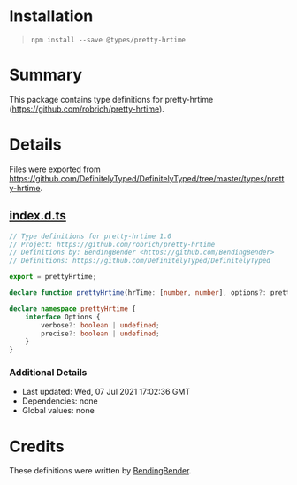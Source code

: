 # Installation
> `npm install --save @types/pretty-hrtime`

# Summary
This package contains type definitions for pretty-hrtime (https://github.com/robrich/pretty-hrtime).

# Details
Files were exported from https://github.com/DefinitelyTyped/DefinitelyTyped/tree/master/types/pretty-hrtime.
## [index.d.ts](https://github.com/DefinitelyTyped/DefinitelyTyped/tree/master/types/pretty-hrtime/index.d.ts)
````ts
// Type definitions for pretty-hrtime 1.0
// Project: https://github.com/robrich/pretty-hrtime
// Definitions by: BendingBender <https://github.com/BendingBender>
// Definitions: https://github.com/DefinitelyTyped/DefinitelyTyped

export = prettyHrtime;

declare function prettyHrtime(hrTime: [number, number], options?: prettyHrtime.Options): string;

declare namespace prettyHrtime {
    interface Options {
        verbose?: boolean | undefined;
        precise?: boolean | undefined;
    }
}

````

### Additional Details
 * Last updated: Wed, 07 Jul 2021 17:02:36 GMT
 * Dependencies: none
 * Global values: none

# Credits
These definitions were written by [BendingBender](https://github.com/BendingBender).

